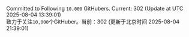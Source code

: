 Committed to Following `10,000` GitHubers. Current: <!-- FOLLOWING_COUNT -->302<!-- FOLLOWING_COUNT --> (Update at UTC <!-- LAST_UPDATED -->2025-08-04 13:39:01<!-- LAST_UPDATED -->)<br>
致力于关注`10,000`个GitHuber。当前：<!-- FOLLOWING_COUNT -->302<!-- FOLLOWING_COUNT --> (更新于北京时间 <!-- LAST_UPDATED_CST -->2025-08-04 21:39:01<!-- LAST_UPDATED_CST -->)
